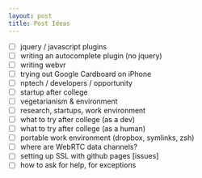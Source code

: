 ```yaml
---
layout: post
title: Post Ideas
---
```


- [ ] jquery / javascript plugins
- [ ] writing an autocomplete plugin (no jquery)
- [ ] writing webvr
- [ ] trying out Google Cardboard on iPhone
- [ ] nptech / developers / opportunity
- [ ] startup after college
- [ ] vegetarianism & environment
- [ ] research, startups, work environment
- [ ] what to try after college (as a dev)
- [ ] what to try after college (as a human)
- [ ] portable work environment (dropbox, symlinks, zsh)
- [ ] where are WebRTC data channels?
- [ ] setting up SSL with github pages [issues]
- [ ] how to ask for help, for exceptions
